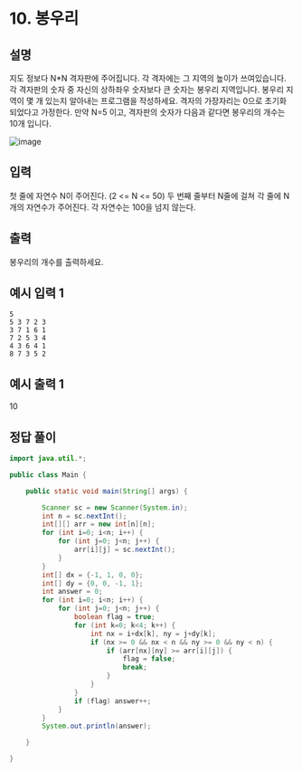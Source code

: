 # 10. 봉우리

## 설명

지도 정보다 N*N 격자판에 주어집니다. 각 격자에는 그 지역의 높이가 쓰여있습니다.
각 격자판의 숫자 중 자신의 상하좌우 숫자보다 큰 숫자는 봉우리 지역입니다. 봉우리 지역이 몇 개 있는지 알아내는 프로그램을 작성하세요.
격자의 가장자리는 0으로 초기화 되었다고 가정한다.
만약 N=5 이고, 격자판의 숫자가 다음과 같다면 봉우리의 개수는 10개 입니다.

![image](https://github.com/Hyokiz/Java_Algorithm/assets/109258146/07b7b55f-0e48-4346-b5f3-dd9789584470)

## 입력

첫 줄에 자연수 N이 주어진다. (2 <= N <= 50)
두 번째 줄부터 N줄에 걸쳐 각 줄에 N개의 자연수가 주어진다. 각 자연수는 100을 넘지 않는다.

## 출력

봉우리의 개수를 출력하세요.

## 예시 입력 1

```
5
5 3 7 2 3
3 7 1 6 1
7 2 5 3 4
4 3 6 4 1
8 7 3 5 2
```

## 예시 출력 1

10

## 정답 풀이

```java
import java.util.*;

public class Main {

    public static void main(String[] args) {

        Scanner sc = new Scanner(System.in);
        int n = sc.nextInt();
        int[][] arr = new int[n][n];
        for (int i=0; i<n; i++) {
            for (int j=0; j<n; j++) {
                arr[i][j] = sc.nextInt();
            }
        }
        int[] dx = {-1, 1, 0, 0};
        int[] dy = {0, 0, -1, 1};
        int answer = 0;
        for (int i=0; i<n; i++) {
            for (int j=0; j<n; j++) {
                boolean flag = true;
                for (int k=0; k<4; k++) {
                    int nx = i+dx[k], ny = j+dy[k];
                    if (nx >= 0 && nx < n && ny >= 0 && ny < n) {
                        if (arr[nx][ny] >= arr[i][j]) {
                            flag = false;
                            break;
                        }
                    }
                }
                if (flag) answer++;
            }
        }
        System.out.println(answer);

    }

}
```